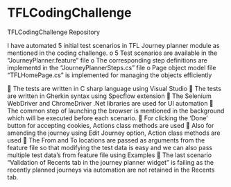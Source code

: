 # TFLCodingChallenge
TFLCodingChallenge Repository


I have automated 5 initial test scenarios in TFL Journey planner module as mentioned in the coding challenge.
o	5 Test scenarios are available in the “JourneyPlanner.feature” file
o	The corresponding step definitions are implementd in the “JourneyPlannerSteps.cs” file
o	Page object model file “TFLHomePage.cs” is implemented for managing the objects efficiently

	The tests are written in C sharp language using Visual Studio
	The tests are written in Gherkin syntax using Specflow extension
	The Selenium WebDriver and ChromeDriver .Net libraries are used for UI automation
	The common step of launching the browser is mentioned in the background which will be executed before each scenario.
	For clicking the ‘Done’ button for accepting cookies, Actions class methods are used
	Also for amending the journey using Edit Journey option, Action class methods are used
	The From and To locations are passed as arguments from the feature file so that modifying the test data is easy and we can also pass multiple test data’s from feature file using Examples
	The last scenario “Validation of Recents tab in the journey planner widget” is failing as the recently planned journeys via automation are not retained in the Recents tab.
